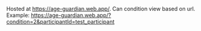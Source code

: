 Hosted at https://age-guardian.web.app/. Can condition view based on url. Example: https://age-guardian.web.app/?condition=2&participantId=test_participant
